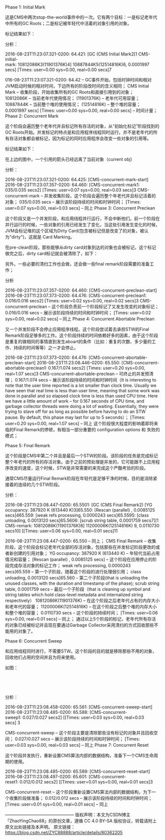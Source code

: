 
  Phase 1: Initial Mark

  这是CMS中两次stop-the-world事件中的一次。它有两个目标：一是标记老年代中所有的GC Roots；二是标记被年轻代中活着的对象引用的对象。

  标记结果如下：



  分析：

  2016-08-23T11:23:07.321-0200: 64.421: [GC (CMS Initial Mark2[1 CMS-initial-mark: 10812086K3(11901376K)4] 10887844K5(12514816K)6, 0.0001997 secs] [Times: user=0.00 sys=0.00, real=0.00 secs]7

  016-08-23T11:23:07.321-0200: 64.42 – GC事件开始，包括时钟时间和相对JVM启动时候的相对时间，下边所有的阶段改时间的含义相同；
  CMS Initial Mark – 收集阶段，开始收集所有的GC Roots和直接引用到的对象；
  10812086K – 当前老年代使用情况；
  (11901376K) – 老年代可用容量；
  10887844K – 当前整个堆的使用情况；
  (12514816K) – 整个堆的容量；
  0.0001997 secs] [Times: user=0.00 sys=0.00, real=0.00 secs] – 时间计量；
  Phase 2: Concurrent Mark

  这个阶段会遍历整个老年代并且标记所有存活的对象，从“初始化标记”阶段找到的GC Roots开始。并发标记的特点是和应用程序线程同时运行。并不是老年代的所有存活对象都会被标记，因为标记的同时应用程序会改变一些对象的引用等。

  标记结果如下：



  在上边的图中，一个引用的箭头已经远离了当前对象（current obj）

  分析：

  2016-08-23T11:23:07.321-0200: 64.425: [CMS-concurrent-mark-start]
  2016-08-23T11:23:07.357-0200: 64.460: [CMS-concurrent-mark1: 035/0.035 secs2] [Times: user=0.07 sys=0.00, real=0.03 secs]3
  CMS-concurrent-mark – 并发收集阶段，这个阶段会遍历整个年老代并且标记活着的对象；
  035/0.035 secs – 展示该阶段持续的时间和时钟时间；
  [Times: user=0.07 sys=0.00, real=0.03 secs] – 同上
  Phase 3: Concurrent Preclean

  这个阶段又是一个并发阶段，和应用线程并行运行，不会中断他们。前一个阶段在并行运行的时候，一些对象的引用已经发生了变化，当这些引用发生变化的时候，JVM会标记堆的这个区域为Dirty Card(包含被标记但是改变了的对象，被认为"dirty")，这就是 Card Marking。



  在pre-clean阶段，那些能够从dirty card对象到达的对象也会被标记，这个标记做完之后，dirty card标记就会被清除了，如下：



  另外，一些必要的清扫工作也会做，还会做一些final remark阶段需要的准备工作；

  分析

  2016-08-23T11:23:07.357-0200: 64.460: [CMS-concurrent-preclean-start]
  2016-08-23T11:23:07.373-0200: 64.476: [CMS-concurrent-preclean1: 0.016/0.016 secs2] [Times: user=0.02 sys=0.00, real=0.02 secs]3
  CMS-concurrent-preclean – 这个阶段负责前一个阶段标记了又发生改变的对象标记；
  0.016/0.016 secs – 展示该阶段持续的时间和时钟时间；
  [Times: user=0.02 sys=0.00, real=0.02 secs] – 同上
  Phase 4: Concurrent Abortable Preclean

  又一个并发阶段不会停止应用程序线程。这个阶段尝试着去承担STW的Final Remark阶段足够多的工作。这个阶段持续的时间依赖好多的因素，由于这个阶段是重复的做相同的事情直到发生aboart的条件（比如：重复的次数、多少量的工作、持续的时间等等）之一才会停止。

  2016-08-23T11:23:07.373-0200: 64.476: [CMS-concurrent-abortable-preclean-start]
  2016-08-23T11:23:08.446-0200: 65.550: [CMS-concurrent-abortable-preclean1: 0.167/1.074 secs2] [Times: user=0.20 sys=0.00, real=1.07 secs]3
  CMS-concurrent-abortable-preclean – 可终止的并发预清理；
  0.167/1.074 secs – 展示该阶段持续的时间和时钟时间（It is interesting to note that the user time reported is a lot smaller than clock time. Usually we have seen that real time is less than user time, meaning that some work was done in parallel and so elapsed clock time is less than used CPU time. Here we have a little amount of work – for 0.167 seconds of CPU time, and garbage collector threads were doing a lot of waiting. Essentially, they were trying to stave off for as long as possible before having to do an STW pause. By default, this phase may last for up to 5 seconds）；
  [Times: user=0.20 sys=0.00, real=1.07 secs] – 同上
  这个阶段很大程度的影响着即将来临的Final Remark的停顿，有相当一部分重要的 configuration options 和 失败的模式；

  Phase 5: Final Remark

  这个阶段是CMS中第二个并且是最后一个STW的阶段。该阶段的任务是完成标记整个年老代的所有的存活对象。由于之前的预处理是并发的，它可能跟不上应用程序改变的速度，这个时候，STW是非常需要的来完成这个严酷考验的阶段。

  通常CMS尽量运行Final Remark阶段在年轻代是足够干净的时候，目的是消除紧接着的连续的几个STW阶段。

  分析：

  2016-08-23T11:23:08.447-0200: 65.5501: [GC (CMS Final Remark2) [YG occupancy: 387920 K (613440 K)3]65.550: [Rescan (parallel) , 0.0085125 secs]465.559: [weak refs processing, 0.0000243 secs]65.5595: [class unloading, 0.0013120 secs]65.5606: [scrub string table, 0.0001759 secs7][1 CMS-remark: 10812086K(11901376K)8] 11200006K(12514816K) 9, 0.0110730 secs10] [[Times: user=0.06 sys=0.00, real=0.01 secs]11

  2016-08-23T11:23:08.447-0200: 65.550 – 同上；
  CMS Final Remark – 收集阶段，这个阶段会标记老年代全部的存活对象，包括那些在并发标记阶段更改的或者新创建的引用对象；
  YG occupancy: 387920 K (613440 K) – 年轻代当前占用情况和容量；
  [Rescan (parallel) , 0.0085125 secs] – 这个阶段在应用停止的阶段完成存活对象的标记工作；
  weak refs processing, 0.0000243 secs]65.559 – 第一个子阶段，随着这个阶段的进行处理弱引用；
  class unloading, 0.0013120 secs]65.560 – 第二个子阶段(that is unloading the unused classes, with the duration and timestamp of the phase);
  scrub string table, 0.0001759 secs – 最后一个子阶段（that is cleaning up symbol and string tables which hold class-level metadata and internalized string respectively）
  10812086K(11901376K) – 在这个阶段之后老年代占有的内存大小和老年代的容量；
  11200006K(12514816K) – 在这个阶段之后整个堆的内存大小和整个堆的容量；
  0.0110730 secs – 这个阶段的持续时间；
  [Times: user=0.06 sys=0.00, real=0.01 secs] – 同上；
  通过以上5个阶段的标记，老年代所有存活的对象已经被标记并且现在要通过Garbage Collector采用清扫的方式回收那些不能用的对象了。

  Phase 6: Concurrent Sweep

  和应用线程同时进行，不需要STW。这个阶段的目的就是移除那些不用的对象，回收他们占用的空间并且为将来使用。

  如图：

   

   



  分析：

  2016-08-23T11:23:08.458-0200: 65.561: [CMS-concurrent-sweep-start] 2016-08-23T11:23:08.485-0200: 65.588: [CMS-concurrent-sweep1: 0.027/0.027 secs2] [[Times: user=0.03 sys=0.00, real=0.03 secs] 3

  CMS-concurrent-sweep – 这个阶段主要是清除那些没有标记的对象并且回收空间；
  0.027/0.027 secs – 展示该阶段持续的时间和时钟时间；
  [Times: user=0.03 sys=0.00, real=0.03 secs] – 同上
  Phase 7: Concurrent Reset

  这个阶段并发执行，重新设置CMS算法内部的数据结构，准备下一个CMS生命周期的使用。

  2016-08-23T11:23:08.485-0200: 65.589: [CMS-concurrent-reset-start] 2016-08-23T11:23:08.497-0200: 65.601: [CMS-concurrent-reset1: 0.012/0.012 secs2] [[Times: user=0.01 sys=0.00, real=0.01 secs]3

  CMS-concurrent-reset – 这个阶段重新设置CMS算法内部的数据结构，为下一个收集阶段做准备；
  0.012/0.012 secs – 展示该阶段持续的时间和时钟时间；
  [Times: user=0.01 sys=0.00, real=0.01 secs] – 同上

  ————————————————
  版权声明：本文为CSDN博主「ZhaoYingChao88」的原创文章，遵循 CC 4.0 BY-SA 版权协议，转载请附上原文出处链接及本声明。
  原文链接：https://blog.csdn.net/ZYC88888/article/details/80362205
